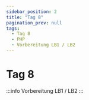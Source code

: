 ```yaml
---
sidebar_position: 2
title: "Tag 8"
pagination_prev: null
tags:
  - Tag 8
  - PHP
  - Vorbereitung LB1 / LB2
---
```


# Tag 8

:::info
Vorbereitung LB1 / LB2
:::

